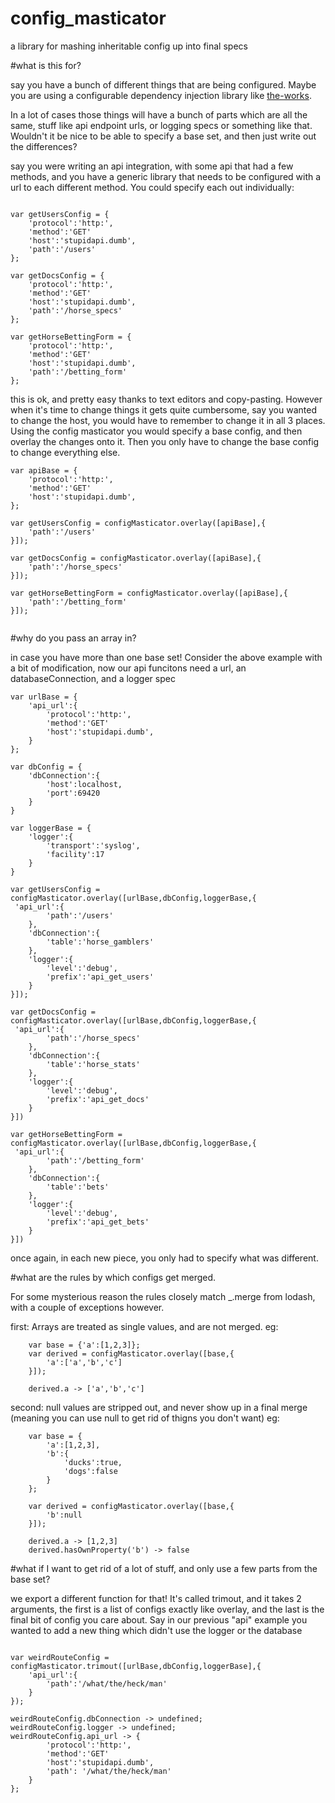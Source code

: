 config_masticator
=================

a library for mashing inheritable config up into final specs


#what is this for?

say you have a bunch of different things that are being configured. Maybe you are using a configurable dependency injection library like [the-works](https://github.com/SQUARE-WAVES/theWorks).

In a lot of cases those things will have a bunch of parts which are all the same, stuff like api endpoint urls, or logging specs or something like that. Wouldn't it be nice to be able to specify a base set, and then just write out the differences?

say you were writing an api integration, with some api that had a few methods, and you have a generic library that needs to be configured with a url to each different method. You could specify each out individually:

```

var getUsersConfig = {
	'protocol':'http:',
	'method':'GET'
	'host':'stupidapi.dumb',
	'path':'/users'
};

var getDocsConfig = {
	'protocol':'http:',
	'method':'GET'
	'host':'stupidapi.dumb',
	'path':'/horse_specs'
};

var getHorseBettingForm = {
	'protocol':'http:',
	'method':'GET'
	'host':'stupidapi.dumb',
	'path':'/betting_form'
};

```

this is ok, and pretty easy thanks to text editors and copy-pasting. However when it's time to change things it gets quite cumbersome, say you wanted to change the host, you would have to remember to change it in all 3 places. Using the config masticator you would specify a base config, and then overlay the changes onto it. Then you only have to change the base config to change everything else.

```
var apiBase = {
	'protocol':'http:',
	'method':'GET'
	'host':'stupidapi.dumb',
};

var getUsersConfig = configMasticator.overlay([apiBase],{
	'path':'/users'
}]);

var getDocsConfig = configMasticator.overlay([apiBase],{
	'path':'/horse_specs'
}]);

var getHorseBettingForm = configMasticator.overlay([apiBase],{
	'path':'/betting_form'
}]);


```
#why do you pass an array in?

in case you have more than one base set! Consider the above example with a bit of modification, now our api funcitons need a url, an databaseConnection, and a logger spec

```
var urlBase = {
	'api_url':{
		'protocol':'http:',
		'method':'GET'
		'host':'stupidapi.dumb',
	}
};

var dbConfig = {
	'dbConnection':{
		'host':localhost,
		'port':69420
	}
}

var loggerBase = {
	'logger':{
		'transport':'syslog',
		'facility':17
	}
}

var getUsersConfig = configMasticator.overlay([urlBase,dbConfig,loggerBase,{
 'api_url':{
 		'path':'/users'
	},
	'dbConnection':{
		'table':'horse_gamblers'
	},
	'logger':{
		'level':'debug',
		'prefix':'api_get_users'
	}
}]);

var getDocsConfig = configMasticator.overlay([urlBase,dbConfig,loggerBase,{
 'api_url':{
 		'path':'/horse_specs'
	},
	'dbConnection':{
		'table':'horse_stats'
	},
	'logger':{
		'level':'debug',
		'prefix':'api_get_docs'
	}
}])

var getHorseBettingForm = configMasticator.overlay([urlBase,dbConfig,loggerBase,{
 'api_url':{
 		'path':'/betting_form'
	},
	'dbConnection':{
		'table':'bets'
	},
	'logger':{
		'level':'debug',
		'prefix':'api_get_bets'
	}
}])

```

once again, in each new piece, you only had to specify what was different.

#what are the rules by which configs get merged.

For some mysterious reason the rules closely match _.merge from lodash, with a couple of exceptions however.

first: Arrays are treated as single values, and are not merged. eg:
```
	var base = {'a':[1,2,3]};
	var derived = configMasticator.overlay([base,{
		'a':['a','b','c']
	}]);

	derived.a -> ['a','b','c']
```

second: null values are stripped out, and never show up in a final merge (meaning you can use null to get rid of thigns you don't want) eg:
```
	var base = {
		'a':[1,2,3],
		'b':{
			'ducks':true,
			'dogs':false
		}
	};

	var derived = configMasticator.overlay([base,{
		'b':null
	}]);

	derived.a -> [1,2,3]
	derived.hasOwnProperty('b') -> false
```

#what if I want to get rid of a lot of stuff, and only use a few parts from the base set?

we export a different function for that! It's called trimout, and it takes 2 arguments, the first is a list of configs exactly like overlay, and the last is the final bit of config you care about. Say in our previous "api" example you wanted to add a new thing which didn't use the logger or the database

```

var weirdRouteConfig = configMasticator.trimout([urlBase,dbConfig,loggerBase],{
	'api_url':{
		'path':'/what/the/heck/man'
	}
});

weirdRouteConfig.dbConnection -> undefined;
weirdRouteConfig.logger -> undefined;
weirdRouteConfig.api_url -> {
		'protocol':'http:',
		'method':'GET'
		'host':'stupidapi.dumb',
		'path': '/what/the/heck/man'
	}
};

```


